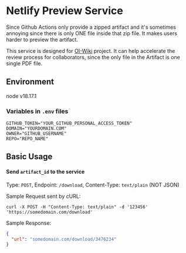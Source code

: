 # Netlify Preview Service

Since Github Actions only provide a zipped artifact and it's sometimes annoying since there is only ONE file inside that zip file. It makes users harder to preview the artifact.

This service is designed for [OI-Wiki](https://github.com/OI-wiki/OI-wiki) project. It can help accelerate the review process for collaborators, since the only file in the Artifact is one single PDF file.

## Environment

node v18.17.1

### Variables in `.env` files

```
GITHUB_TOKEN="YOUR_GITHUB_PERSONAL_ACCESS_TOKEN"
DOMAIN="YOURDOMAIN.COM"
OWNER="GITHUB_USERNAME"
REPO="REPO_NAME"
```

## Basic Usage

#### Send `artifact_id` to the service

Type: `POST`, Endpoint: `/download`, Content-Type: `text/plain` (NOT JSON)

Sample Request sent by cURL:

```
curl -X POST -H "Content-Type: text/plain" -d '123456' 'https://somedomain.com/download'
```

Sample Response:

```json
{
  "url": "somedomain.com/download/3476234"
}
```
